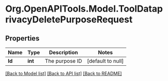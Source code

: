 # Org.OpenAPITools.Model.ToolDataprivacyDeletePurposeRequest

## Properties

Name | Type | Description | Notes
------------ | ------------- | ------------- | -------------
**Id** | **int** | The purpose ID | [default to null]

[[Back to Model list]](../README.md#documentation-for-models) [[Back to API list]](../README.md#documentation-for-api-endpoints) [[Back to README]](../README.md)

